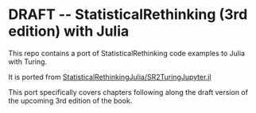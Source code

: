 # DRAFT -- StatisticalRethinking (3rd edition) with Julia

This repo contains a port of StatisticalRethinking code examples to Julia with Turing.

It is ported from [StatisticalRethinkingJulia/SR2TuringJupyter.jl](https://github.com/StatisticalRethinkingJulia/SR2TuringJupyter.jl)

This port specifically covers chapters following along the draft version of the upcoming 3rd edition of the book.
